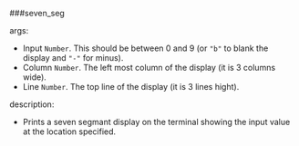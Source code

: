 ###seven_seg

args:
  * Input  ``Number``. This should be between 0 and 9 (or `"b"` to blank the display and `"-"` for minus).
  * Column ``Number``. The left most column of the display (it is 3 columns wide).
  * Line  ``Number``. The top line of the display (it is 3 lines hight).
  
description:
  * Prints a seven segmant display on the terminal showing the input value at the location specified.
